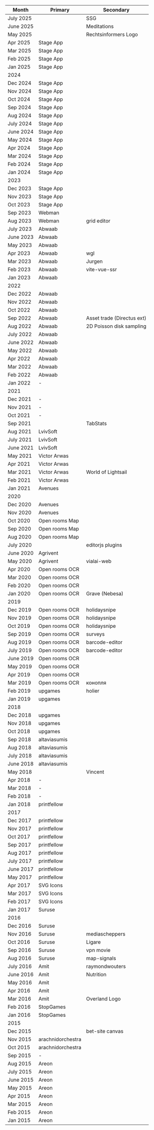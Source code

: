 | Month     | Primary           | Secondary                  |
|-----------|-------------------|----------------------------|
| July 2025 |                   | SSG                        |
| June 2025 |                   | Meditations                |
| May 2025  |                   | Rechtsinformers Logo       |
| Apr 2025  | Stage App         |                            |
| Mar 2025  | Stage App         |                            |
| Feb 2025  | Stage App         |                            |
| Jan 2025  | Stage App         |                            |
| 2024      |                   |                            |
| Dec 2024  | Stage App         |                            |
| Nov 2024  | Stage App         |                            |
| Oct 2024  | Stage App         |                            |
| Sep 2024  | Stage App         |                            |
| Aug 2024  | Stage App         |                            |
| July 2024 | Stage App         |                            |
| June 2024 | Stage App         |                            |
| May 2024  | Stage App         |                            |
| Apr 2024  | Stage App         |                            |
| Mar 2024  | Stage App         |                            |
| Feb 2024  | Stage App         |                            |
| Jan 2024  | Stage App         |                            |
| 2023      |                   |                            |
| Dec 2023  | Stage App         |                            |
| Nov 2023  | Stage App         |                            |
| Oct 2023  | Stage App         |                            |
| Sep 2023  | Webman            |                            |
| Aug 2023  | Webman            | grid editor                |
| July 2023 | Abwaab            |                            |
| June 2023 | Abwaab            |                            |
| May 2023  | Abwaab            |                            |
| Apr 2023  | Abwaab            | wgl                        |
| Mar 2023  | Abwaab            | Jurgen                     |
| Feb 2023  | Abwaab            | vite-vue-ssr               |
| Jan 2023  | Abwaab            |                            |
| 2022      |                   |                            |
| Dec 2022  | Abwaab            |                            |
| Nov 2022  | Abwaab            |                            |
| Oct 2022  | Abwaab            |                            |
| Sep 2022  | Abwaab            | Asset trade (Directus ext) |
| Aug 2022  | Abwaab            | 2D Poisson disk sampling   |
| July 2022 | Abwaab            |                            |
| June 2022 | Abwaab            |                            |
| May 2022  | Abwaab            |                            |
| Apr 2022  | Abwaab            |                            |
| Mar 2022  | Abwaab            |                            |
| Feb 2022  | Abwaab            |                            |
| Jan 2022  | -                 |                            |
| 2021      |                   |                            |
| Dec 2021  | -                 |                            |
| Nov 2021  | -                 |                            |
| Oct 2021  | -                 |                            |
| Sep 2021  |                   | TabStats                   |
| Aug 2021  | LvivSoft          |                            |
| July 2021 | LvivSoft          |                            |
| June 2021 | LvivSoft          |                            |
| May 2021  | Victor Arwas      |                            |
| Apr 2021  | Victor Arwas      |                            |
| Mar 2021  | Victor Arwas      | World of Lightsail         |
| Feb 2021  | Victor Arwas      |                            |
| Jan 2021  | Avenues           |                            |
| 2020      |                   |                            |
| Dec 2020  | Avenues           |                            |
| Nov 2020  | Avenues           |                            |
| Oct 2020  | Open rooms Map    |                            |
| Sep 2020  | Open rooms Map    |                            |
| Aug 2020  | Open rooms Map    |                            |
| July 2020 |                   | editorjs plugins           |
| June 2020 | Agrivent          |                            |
| May 2020  | Agrivent          | vialai-web                 |
| Apr 2020  | Open rooms OCR    |                            |
| Mar 2020  | Open rooms OCR    |                            |
| Feb 2020  | Open rooms OCR    |                            |
| Jan 2020  | Open rooms OCR    | Grave (Nebesa)             |
| 2019      |                   |                            |
| Dec 2019  | Open rooms OCR    | holidaysnipe               |
| Nov 2019  | Open rooms OCR    | holidaysnipe               |
| Oct 2019  | Open rooms OCR    | holidaysnipe               |
| Sep 2019  | Open rooms OCR    | surveys                    |
| Aug 2019  | Open rooms OCR    | barcode-editor             |
| July 2019 | Open rooms OCR    | barcode-editor             |
| June 2019 | Open rooms OCR    |                            |
| May 2019  | Open rooms OCR    |                            |
| Apr 2019  | Open rooms OCR    |                            |
| Mar 2019  | Open rooms OCR    | конопля                    |
| Feb 2019  | upgames           | holier                     |
| Jan 2019  | upgames           |                            |
| 2018      |                   |                            |
| Dec 2018  | upgames           |                            |
| Nov 2018  | upgames           |                            |
| Oct 2018  | upgames           |                            |
| Sep 2018  | altaviasumis      |                            |
| Aug 2018  | altaviasumis      |                            |
| July 2018 | altaviasumis      |                            |
| June 2018 | altaviasumis      |                            |
| May 2018  |                   | Vincent                    |
| Apr 2018  | -                 |                            |
| Mar 2018  | -                 |                            |
| Feb 2018  | -                 |                            |
| Jan 2018  | printfellow       |                            |
| 2017      |                   |                            |
| Dec 2017  | printfellow       |                            |
| Nov 2017  | printfellow       |                            |
| Oct 2017  | printfellow       |                            |
| Sep 2017  | printfellow       |                            |
| Aug 2017  | printfellow       |                            |
| July 2017 | printfellow       |                            |
| June 2017 | printfellow       |                            |
| May 2017  | printfellow       |                            |
| Apr 2017  | SVG Icons         |                            |
| Mar 2017  | SVG Icons         |                            |
| Feb 2017  | SVG Icons         |                            |
| Jan 2017  | Suruse            |                            |
| 2016      |                   |                            |
| Dec 2016  | Suruse            |                            |
| Nov 2016  | Suruse            | mediascheppers             |
| Oct 2016  | Suruse            | Ligare                     |
| Sep 2016  | Suruse            | vpn movie                  |
| Aug 2016  | Suruse            | map-signals                |
| July 2016 | Amit              | raymondwouters             |
| June 2016 | Amit              | Nutrition                  |
| May 2016  | Amit              |                            |
| Apr 2016  | Amit              |                            |
| Mar 2016  | Amit              | Overland Logo              |
| Feb 2016  | StopGames         |                            |
| Jan 2016  | StopGames         |                            |
| 2015      |                   |                            |
| Dec 2015  |                   | bet-site canvas            |
| Nov 2015  | arachnidorchestra |                            |
| Oct 2015  | arachnidorchestra |                            |
| Sep 2015  | -                 |                            |
| Aug 2015  | Areon             |                            |
| July 2015 | Areon             |                            |
| June 2015 | Areon             |                            |
| May 2015  | Areon             |                            |
| Apr 2015  | Areon             |                            |
| Mar 2015  | Areon             |                            |
| Feb 2015  | Areon             |                            |
| Jan 2015  | Areon             |                            |
